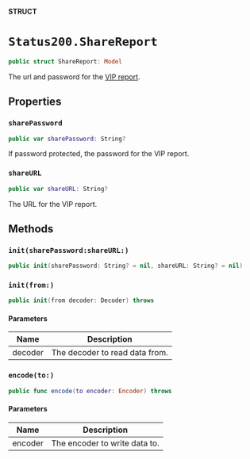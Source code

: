 **STRUCT**

# `Status200.ShareReport`

```swift
public struct ShareReport: Model
```

The url and password for the [VIP report](https://mailchimp.com/help/share-a-campaign-report/).

## Properties
### `sharePassword`

```swift
public var sharePassword: String?
```

If password protected, the password for the VIP report.

### `shareURL`

```swift
public var shareURL: String?
```

The URL for the VIP report.

## Methods
### `init(sharePassword:shareURL:)`

```swift
public init(sharePassword: String? = nil, shareURL: String? = nil)
```

### `init(from:)`

```swift
public init(from decoder: Decoder) throws
```

#### Parameters

| Name | Description |
| ---- | ----------- |
| decoder | The decoder to read data from. |

### `encode(to:)`

```swift
public func encode(to encoder: Encoder) throws
```

#### Parameters

| Name | Description |
| ---- | ----------- |
| encoder | The encoder to write data to. |
